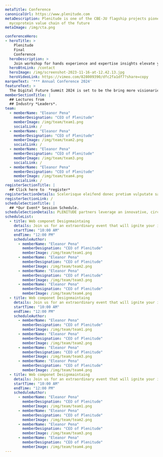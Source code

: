 ```yaml
---
metaTitle: Conference
canonicalUrl: https://www.plenitude.com
metaDescription: Plenitude is one of the CBE-JU flagship projects pioneering the
  mycoprotein value chain of the future
metaImage: /img/cta.png

conferenceHero:
- heroTitle: >
    Plenitude 
    Final 
    Conference
  heroDescription: >
    Join workshop for hands experience and expertise insights elevate your skills with our network. We’re insights elevate your skills with our network
  heroBtnLink: /contact
  heroImage: /img/screenshot-2023-11-16-at-12.42.13.jpg
  heroVideoLink: https://vimeo.com/828009390/dfc2fa1df7?share=copy
marqeeText: '*** Annual Conference 2024'
featureText: >
  The Digital Future Summit 2024 is set to be the bring more visionaries together from [around](/contact) the world to explore the latest trends and advancements in  digital and will create a place of harmony and creativity.
memberSectionTitle: | 
  ## Lectures from 
  ## Industry *Leaders*.
team: 
  - memberName: "Eleanor Pena"
    memberDesignation: "CEO of Plenitude"
    memberImage: /img/team/team1.png
    socialLink: /
  - memberName: "Eleanor Pena"
    memberDesignation: "CEO of Plenitude"
    memberImage: /img/team/team2.png
    socialLink: /
  - memberName: "Eleanor Pena"
    memberDesignation: "CEO of Plenitude"
    memberImage: /img/team/team3.png
    socialLink: /
  - memberName: "Eleanor Pena"
    memberDesignation: "CEO of Plenitude"
    memberImage: /img/team/team4.png
    socialLink: /
registerSectionTitle: |
  ## Click here to  *register*
registerSectionDetails: Scelerisque eleifend donec pretium vulputate sapien. Sodales ut etiam sit amet nis.
registerSectionLink: /
scheduleSectionTitle: |
  ## *Our Event* Session Schedule.
scheduleSectionDetails: PLENITUDE partners leverage an innovative, circular bioprocess integrating the production of biofuel and mycoprotein. The result is ABUNDA, an ingredient used to produce high quality foods and bio-based products that set new standards for both sustainability and scalability.
scheduleList:
  - title: Web componet Designmaintaing
    details: Join us for an extraordinary event that will ignite your imagination and inspire you to reach new heights.
    startTime: "10:00 AM"
    endTime: "12:00 PM"
    scheduleAuthor:
      - memberName: "Eleanor Pena"
        memberDesignation: "CEO of Plenitude"
        memberImage: /img/team/team1.png
      - memberName: "Eleanor Pena"
        memberDesignation: "CEO of Plenitude"
        memberImage: /img/team/team2.png
      - memberName: "Eleanor Pena"
        memberDesignation: "CEO of Plenitude"
        memberImage: /img/team/team3.png
      - memberName: "Eleanor Pena"
        memberDesignation: "CEO of Plenitude"
        memberImage: /img/team/team4.png
  - title: Web componet Designmaintaing
    details: Join us for an extraordinary event that will ignite your imagination and inspire you to reach new heights.
    startTime: "10:00 AM"
    endTime: "12:00 PM"
    scheduleAuthor:
      - memberName: "Eleanor Pena"
        memberDesignation: "CEO of Plenitude"
        memberImage: /img/team/team1.png
      - memberName: "Eleanor Pena"
        memberDesignation: "CEO of Plenitude"
        memberImage: /img/team/team2.png
      - memberName: "Eleanor Pena"
        memberDesignation: "CEO of Plenitude"
        memberImage: /img/team/team3.png
      - memberName: "Eleanor Pena"
        memberDesignation: "CEO of Plenitude"
        memberImage: /img/team/team4.png
  - title: Web componet Designmaintaing
    details: Join us for an extraordinary event that will ignite your imagination and inspire you to reach new heights.
    startTime: "10:00 AM"
    endTime: "12:00 PM"
    scheduleAuthor:
      - memberName: "Eleanor Pena"
        memberDesignation: "CEO of Plenitude"
        memberImage: /img/team/team1.png
      - memberName: "Eleanor Pena"
        memberDesignation: "CEO of Plenitude"
        memberImage: /img/team/team2.png
      - memberName: "Eleanor Pena"
        memberDesignation: "CEO of Plenitude"
        memberImage: /img/team/team3.png
      - memberName: "Eleanor Pena"
        memberDesignation: "CEO of Plenitude"
        memberImage: /img/team/team4.png
---
```


